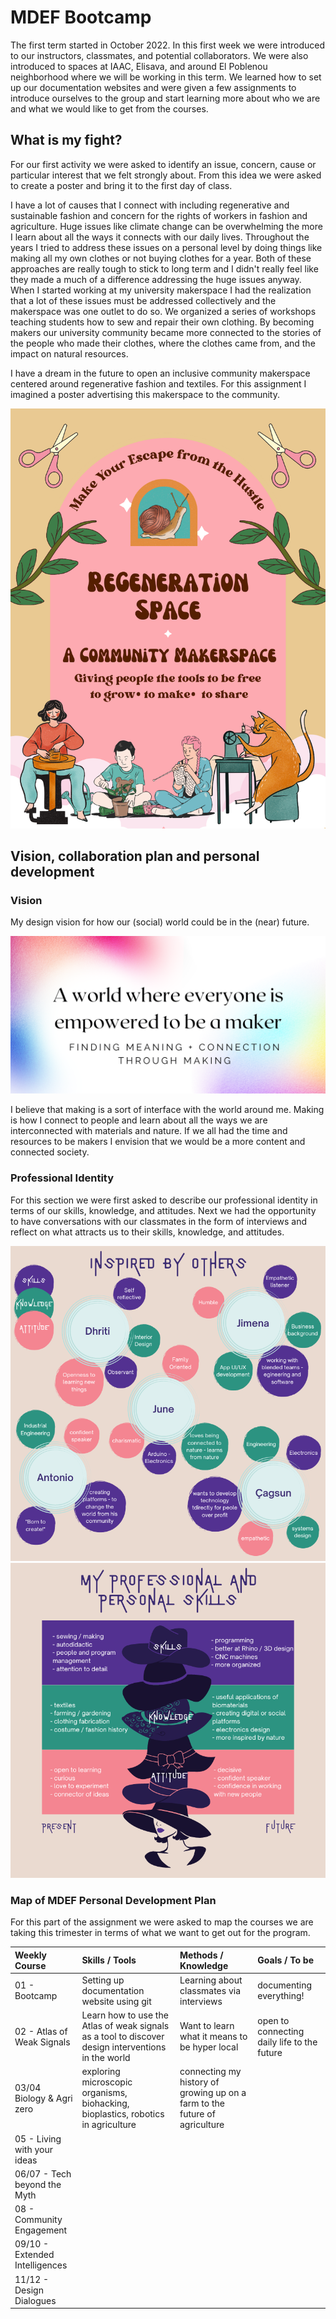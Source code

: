 # MDEF Bootcamp

The first term started in October 2022. In this first week we were introduced to our instructors, classmates, and potential collaborators. We were also introduced to spaces at IAAC, Elisava, and around El Poblenou neighborhood where we will be working in this term. We learned how to set up our documentation websites and were given a few assignments to introduce ourselves to the group and start learning more about who we are and what we would like to get from the courses. 

## What is my fight? 

For our first activity we were asked to identify an issue, concern, cause or particular interest that we felt strongly about. From this idea we were asked to create a poster and bring it to the first day of class. 

I have a lot of causes that I connect with including regenerative and sustainable fashion and concern for the rights of workers in fashion and agriculture. Huge issues like climate change can be overwhelming the more I learn about all the ways it connects with our daily lives. Throughout the years I tried to address these issues on a personal level by doing things like making all my own clothes or not buying clothes for a year. Both of these approaches are really tough to stick to long term and I didn't really feel like they made a much of a difference addressing the huge issues anyway. When I started working at my university makerspace I had the realization that a lot of these issues must be addressed collectively and the makerspace was one outlet to do so. We organized a series of workshops teaching students how to sew and repair their own clothing. By becoming makers our university community became more connected to the stories of the people who made their clothes, where the clothes came from, and the impact on natural resources. 

I have a dream in the future to open an inclusive community makerspace centered around regenerative fashion and textiles. For this assignment I imagined a poster advertising this makerspace to the community. 

![My fight poster](../images/term-01/bootcamp/RegenerationSpace.png)

## Vision, collaboration plan and personal development


### Vision
My design vision for how our (social) world could be in the (near) future. 

![My Vision](../images/term-01/bootcamp/MDEFVision.png)

I believe that making is a sort of interface with the world around me. Making is how I connect to people and learn about all the ways we are interconnected with materials and nature. If we all had the time and resources to be makers I envision that we would be a more content and connected society. 

### Professional Identity

For this section we were first asked to describe our professional identity in terms of our skills, knowledge, and attitudes. Next we had the opportunity to have conversations with our classmates in the form of interviews and reflect on what attracts us to their skills, knowledge, and attitudes. 

![Reflections of my Classmates](../images/term-01/bootcamp/reflectionsinterviews.png)
![Professional and personal skills](../images/term-01/bootcamp/professionalskills.png)

### Map of MDEF Personal Development Plan

For this part of the assignment we were asked to map the courses we are taking this trimester in terms of what we want to get out for the program. 

|   Weekly Course   |  Skills / Tools               |  Methods / Knowledge          | Goals / To be                 |
|:------------------|:------------------------------|:------------------------------|:------------------------------|
| 01 - Bootcamp     |      Setting up documentation website using git    |   Learning about classmates via interviews     |  documenting everything!     |
| 02 - Atlas of Weak Signals | Learn how to use the Atlas of weak signals as a tool to discover design interventions in the world | Want to learn what it means to be hyper local| open to connecting daily life to the future |
| 03/04 Biology & Agri zero |  exploring microscopic organisms, biohacking, bioplastics, robotics in agriculture        |   connecting my history of growing up on a farm to the future of agriculture     |       |
| 05 - Living with your ideas |      |      |     |
| 06/07 - Tech beyond the Myth |      |      |      |
| 08 - Community Engagement |         |        |       |
| 09/10 - Extended Intelligences |       |        |       |
| 11/12 - Design Dialogues |      |      |      |

